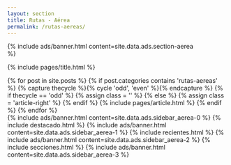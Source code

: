 ```yaml
---
layout: section
title: Rutas - Aérea
permalink: /rutas-aereas/
---
```


{% 
  include ads/banner.html 
  content=site.data.ads.section-aerea  
%}

{% include pages/title.html %}

<!-- blog post -->
<section class="section">
  <div class="container maxw">
    <div class="row">
      <div class="col-lg-9">
        {% for post in site.posts %}
        {% if post.categories contains 'rutas-aereas' %}
        {% capture thecycle %}{% cycle 'odd', 'even' %}{% endcapture %}
        {% if thecycle == 'odd' %}
        {% assign class = '' %}
        {% else %}
        {% assign class = 'article-right' %}
        {% endif %}
          {% include pages/article.html %}
        {% endif %}
        {% endfor %}
      </div> 
      <div class="col-lg-3">
        {% 
          include ads/banner.html 
          content=site.data.ads.sidebar_aerea-0  
        %}
        {% include destacado.html %}
        {% 
          include ads/banner.html 
          content=site.data.ads.sidebar_aerea-1  
        %}
        {% include recientes.html %}
        {% 
          include ads/banner.html 
          content=site.data.ads.sidebar_aerea-2
        %}
        {% include secciones.html %}
        {% 
          include ads/banner.html 
          content=site.data.ads.sidebar_aerea-3
        %}
      </div> 
    </div>
  </div>
</section>
<!-- /blog post -->